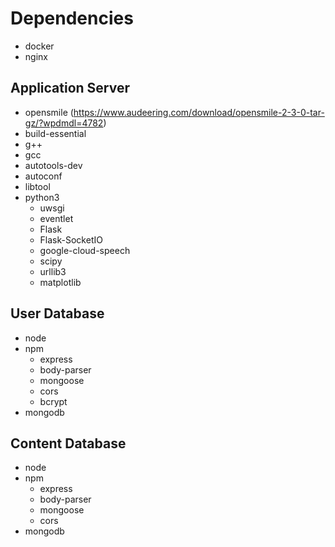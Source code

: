 # Dependencies

- docker
- nginx

## Application Server

- opensmile (https://www.audeering.com/download/opensmile-2-3-0-tar-gz/?wpdmdl=4782)
- build-essential
- g++
- gcc
- autotools-dev
- autoconf
- libtool
- python3
	- uwsgi 
	- eventlet
	- Flask
	- Flask-SocketIO
	- google-cloud-speech
	- scipy
	- urllib3
	- matplotlib

## User Database

- node
- npm
	- express
	- body-parser
	- mongoose
	- cors
	- bcrypt
- mongodb

## Content Database

- node
- npm
	- express
	- body-parser
	- mongoose
	- cors
- mongodb